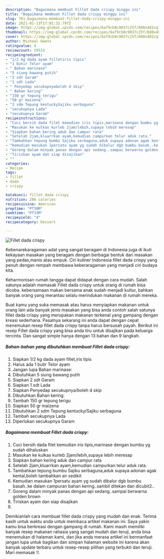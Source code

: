 ```yaml
---
description: "Bagaimana membuat Fillet dada crispy minggu ini"
title: "Bagaimana membuat Fillet dada crispy minggu ini"
slug: 761-bagaimana-membuat-fillet-dada-crispy-minggu-ini
date: 2021-01-13T17:01:32.797Z
image: https://img-global.cpcdn.com/recipes/6af9cb8c9037c25f/680x482cq70/fillet-dada-crispy-foto-resep-utama.jpg
thumbnail: https://img-global.cpcdn.com/recipes/6af9cb8c9037c25f/680x482cq70/fillet-dada-crispy-foto-resep-utama.jpg
cover: https://img-global.cpcdn.com/recipes/6af9cb8c9037c25f/680x482cq70/fillet-dada-crispy-foto-resep-utama.jpg
author: Micheal Owens
ratingvalue: 4
reviewcount: 29533
recipeingredient:
- "1/2 kg dada ayam filletiris tipis"
- "1 butir Telor ayam"
- " Bahan marinase"
- "5 siung bawang putih"
- "2 sdt Garam"
- "1 sdt Lada"
- " Penyedap secukupnyaboleh d skip"
- " Bahan kering"
- "150 gr tepung terigu"
- "50 gr maizena"
- "2 sdm Tepung kentuckySajiku serbaguna"
- "secukupnya Lada"
- "secukupnya Garam"
recipeinstructions:
- "Cuci bersih dada filet kemudian iris tipis,marinase dengan bumbu yg sudah dihaluskan"
- "Masukan ke kulkas kurleb 2jam/lebih,supaya lebih meresap"
- "Siapkan bahan kering aduk dan campur rata"
- "Setelah 2jam,kluarrkan ayam,kemudian campurkan telur aduk rata."
- "Tambahkan tepung bumbu Sajiku serbaguna,aduk supaya adonan agak kental,boleh tambahkan air sedikit"
- "Kemudian masukan 1persatu ayam yg sudah dibalur dgb bumbu basah..ke dalam campuran bahan kering..sambil ditekan dan dicubit2.."
- "Goreng dalam minyak panas dengan api sedang..sampai berwarna golden brown"
- "Tiriskan ayam dan siap disajikan"
- ""
categories:
- Recipe
tags:
- fillet
- dada
- crispy

katakunci: fillet dada crispy 
nutrition: 286 calories
recipecuisine: American
preptime: "PT30M"
cooktime: "PT33M"
recipeyield: "4"
recipecategory: Dessert

---
```



![Fillet dada crispy](https://img-global.cpcdn.com/recipes/6af9cb8c9037c25f/680x482cq70/fillet-dada-crispy-foto-resep-utama.jpg)

Kebenarekaragaman adat yang sangat beragam di Indonesia juga di ikuti kekayaan masakan yang beragam dengan berbagai bentuk dari masakan yang pedas,manis atau empuk. Ciri kuliner Indonesia fillet dada crispy yang penuh dengan rempah membawa keberaragaman yang menjadi ciri budaya kita.


Keharmonisan rumah tangga dapat didapat dengan cara mudah. Salah satunya adalah memasak Fillet dada crispy untuk orang di rumah bisa dicoba. kebersamaan makan bersama anak sudah menjadi kultur, bahkan banyak orang yang merantau selalu merindukan makanan di rumah mereka.



Buat kamu yang suka memasak atau harus menyiapkan makanan untuk orang lain ada banyak jenis masakan yang bisa anda contoh salah satunya fillet dada crispy yang merupakan makanan terkenal yang gampang dengan kreasi sederhana. Pasalnya sekarang ini anda dapat dengan cepat menemukan resep fillet dada crispy tanpa harus bersusah payah.
Berikut ini resep Fillet dada crispy yang bisa anda tiru untuk disajikan pada keluarga tercinta. Dan sangat simple hanya dengan 13 bahan dan 9 langkah.


<!--inarticleads1-->

##### Bahan-bahan yang dibutuhkan membuat Fillet dada crispy:

1. Siapkan 1/2 kg dada ayam fillet,iris tipis
1. Harus ada 1 butir Telor ayam
1. Jangan lupa  Bahan marinase:
1. Dibutuhkan 5 siung bawang putih
1. Siapkan 2 sdt Garam
1. Siapkan 1 sdt Lada
1. Siapkan  Penyedap secukupnya/boleh d skip
1. Dibutuhkan  Bahan kering:
1. Tambah 150 gr tepung terigu
1. Siapkan 50 gr maizena
1. Dibutuhkan 2 sdm Tepung kentucky/Sajiku serbaguna
1. Tambah secukupnya Lada
1. Diperlukan secukupnya Garam




<!--inarticleads2-->

##### Bagaimana membuat  Fillet dada crispy:

1. Cuci bersih dada filet kemudian iris tipis,marinase dengan bumbu yg sudah dihaluskan
1. Masukan ke kulkas kurleb 2jam/lebih,supaya lebih meresap
1. Siapkan bahan kering aduk dan campur rata
1. Setelah 2jam,kluarrkan ayam,kemudian campurkan telur aduk rata.
1. Tambahkan tepung bumbu Sajiku serbaguna,aduk supaya adonan agak kental,boleh tambahkan air sedikit
1. Kemudian masukan 1persatu ayam yg sudah dibalur dgb bumbu basah..ke dalam campuran bahan kering..sambil ditekan dan dicubit2..
1. Goreng dalam minyak panas dengan api sedang..sampai berwarna golden brown
1. Tiriskan ayam dan siap disajikan
1. 




Demikianlah cara membuat fillet dada crispy yang mudah dan enak. Terima kasih untuk waktu anda untuk membaca artikel makanan ini. Saya yakin kamu bisa berkreasi dengan gampang di rumah. Kami masih memiliki banyak resep makanan rahasia yang sangat mudah dan teruji, anda bisa menemukan di halaman kami, dan jika anda merasa artikel ini bermanfaat jangan lupa untuk bagikan dan simpan halaman website ini karena akan banyak update terbaru untuk resep-resep pilihan yang terbukti dan teruji. Mari memasak !!. 
